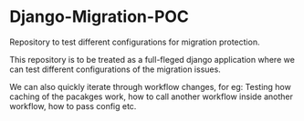 # Django-Migration-POC
Repository to test different configurations for migration protection.

This repository is to be treated as a full-fleged django application where we can test different configurations of the migration issues.

We can also quickly iterate through workflow changes, for eg: Testing how caching of the pacakges work, how to call another workflow inside another workflow, how to pass config etc.
